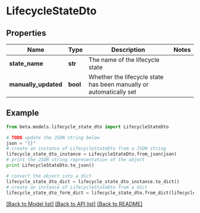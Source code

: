# LifecycleStateDto


## Properties
Name | Type | Description | Notes
------------ | ------------- | ------------- | -------------
**state_name** | **str** | The name of the lifecycle state | 
**manually_updated** | **bool** | Whether the lifecycle state has been manually or automatically set | 

## Example

```python
from beta.models.lifecycle_state_dto import LifecycleStateDto

# TODO update the JSON string below
json = "{}"
# create an instance of LifecycleStateDto from a JSON string
lifecycle_state_dto_instance = LifecycleStateDto.from_json(json)
# print the JSON string representation of the object
print LifecycleStateDto.to_json()

# convert the object into a dict
lifecycle_state_dto_dict = lifecycle_state_dto_instance.to_dict()
# create an instance of LifecycleStateDto from a dict
lifecycle_state_dto_form_dict = lifecycle_state_dto.from_dict(lifecycle_state_dto_dict)
```
[[Back to Model list]](../README.md#documentation-for-models) [[Back to API list]](../README.md#documentation-for-api-endpoints) [[Back to README]](../README.md)


